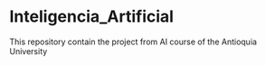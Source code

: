 # Inteligencia_Artificial
This repository contain the project from AI course of the Antioquia University
